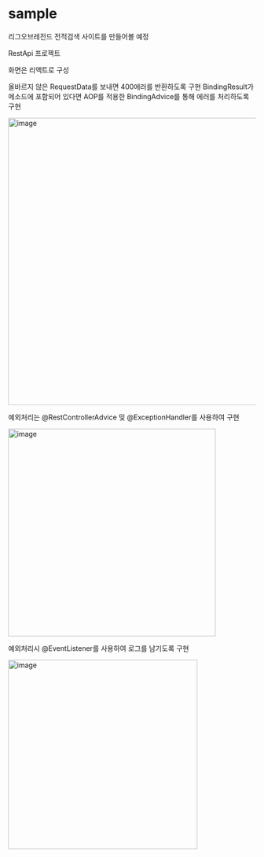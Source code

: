 # sample
리그오브레전드 전적검색 사이트를 만들어볼 예정

RestApi 프로젝트

화면은 리액트로 구성

올바르지 않은 RequestData를 보내면 400에러를 반환하도록 구현
BindingResult가 메소드에 포함되어 있다면 AOP를 적용한 BindingAdvice를 통해 에러를 처리하도록 구현

<img width="584" alt="image" src="https://github.com/namGyunKim/sample/assets/30253535/4794011f-df91-4c4d-8d64-61a3c80f09f2">


예외처리는 @RestControllerAdvice 및 @ExceptionHandler를 사용하여 구현

<img width="422" alt="image" src="https://github.com/namGyunKim/sample/assets/30253535/35b585cc-fd55-4997-b66c-a3921ae3052d">

예외처리시 @EventListener를 사용하여 로그를 남기도록 구현

<img width="385" alt="image" src="https://github.com/namGyunKim/sample/assets/30253535/16ff7c4b-f9dc-42dd-9e30-0583740f1dbc">
